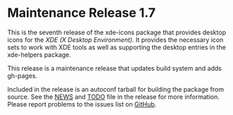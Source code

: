 [xde-icons -- release notes.  2022-02-03]: #

Maintenance Release 1.7
=======================

This is the seventh release of the xde-icons package that provides
desktop icons for the _XDE (X Desktop Environment)_.  It provides the
necessary icon sets to work with XDE tools as well as supporting the
desktop entries in the xde-helpers package.

This release is a maintenance release that updates build system and
adds gh-pages.

Included in the release is an autoconf tarball for building the package
from source.  See the [NEWS](NEWS) and [TODO](TODO) file in the release
for more information.  Please report problems to the issues list on
[GitHub](https://github.com/bbidulock/xde-icons/issues).

[ vim: set ft=markdown sw=4 tw=72 nocin nosi fo+=tcqlorn spell: ]: #
